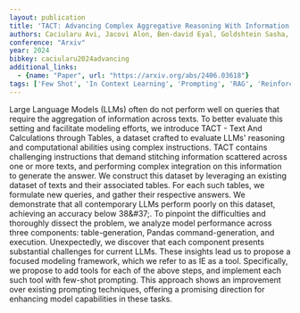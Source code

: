 ```yaml
---
layout: publication
title: 'TACT: Advancing Complex Aggregative Reasoning With Information Extraction Tools'
authors: Caciularu Avi, Jacovi Alon, Ben-david Eyal, Goldshtein Sasha, Schuster Tal, Herzig Jonathan, Elidan Gal, Globerson Amir
conference: "Arxiv"
year: 2024
bibkey: caciularu2024advancing
additional_links:
  - {name: "Paper", url: "https://arxiv.org/abs/2406.03618"}
tags: ['Few Shot', 'In Context Learning', 'Prompting', 'RAG', 'Reinforcement Learning', 'Tools']
---
```

Large Language Models (LLMs) often do not perform well on queries that require the aggregation of information across texts. To better evaluate this setting and facilitate modeling efforts, we introduce TACT - Text And Calculations through Tables, a dataset crafted to evaluate LLMs' reasoning and computational abilities using complex instructions. TACT contains challenging instructions that demand stitching information scattered across one or more texts, and performing complex integration on this information to generate the answer. We construct this dataset by leveraging an existing dataset of texts and their associated tables. For each such tables, we formulate new queries, and gather their respective answers. We demonstrate that all contemporary LLMs perform poorly on this dataset, achieving an accuracy below 38\&#37;. To pinpoint the difficulties and thoroughly dissect the problem, we analyze model performance across three components: table-generation, Pandas command-generation, and execution. Unexpectedly, we discover that each component presents substantial challenges for current LLMs. These insights lead us to propose a focused modeling framework, which we refer to as IE as a tool. Specifically, we propose to add tools for each of the above steps, and implement each such tool with few-shot prompting. This approach shows an improvement over existing prompting techniques, offering a promising direction for enhancing model capabilities in these tasks.

